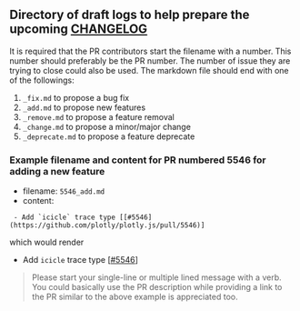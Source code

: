 ## Directory of draft logs to help prepare the upcoming [CHANGELOG](https://github.com/plotly/plotly.js/blob/master/CHANGELOG.md)

It is required that the PR contributors start the filename with a number.
This number should preferably be the PR number.
The number of issue they are trying to close could also be used.
The markdown file should end with one of the followings:
1. `_fix.md` to propose a bug fix
2. `_add.md` to propose new features
3. `_remove.md` to propose a feature removal
4. `_change.md` to propose a minor/major change
5. `_deprecate.md` to propose a feature deprecate

### Example filename and content for PR numbered 5546 for adding a new feature
- filename: `5546_add.md`
- content:
```
 - Add `icicle` trace type [[#5546](https://github.com/plotly/plotly.js/pull/5546)]
```
which would render
 - Add `icicle` trace type [[#5546](https://github.com/plotly/plotly.js/pull/5546)]

> Please start your single-line or multiple lined message with a verb. You could basically use the PR description while providing a link to the PR similar to the above example is appreciated too.
